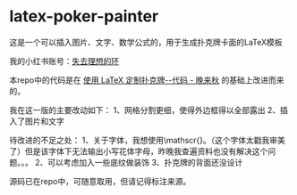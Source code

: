 # latex-poker-painter
这是一个可以插入图片、文字、数学公式的，用于生成扑克牌卡面的LaTeX模板

我的小红书账号：[失去理想的环](https://www.xiaohongshu.com/user/profile/64205834000000001102351e)

本repo中的代码是在 [使用 LaTeX 定制扑克牌--代码 - 晚来秋](https://www.xiaohongshu.com/discovery/item/68c7fd42000000001d006ae1?source=webshare&xhsshare=pc_web&xsec_token=ABIh3KB9Ev3wjlLDCyp8ei9MAqBjTM2Eon_0mILHnnUJY=&xsec_source=pc_share) 的基础上改进而来的。
	
我在这一版的主要改动如下：
1、网格分割更细，使得外边框得以全部露出
2、插入了图片和文字
	
待改进的不足之处：
1、关于字体，我想使用\mathscr{}。（这个字体太戳我审美了）但是该字体下无法输出小写花体字母，昨晚我查遍资料也没有解决这个问题。。。
2、可以考虑加入一些底纹做装饰
3、扑克牌的背面还没设计

源码已在repo中，可随意取用，但请记得标注来源。
